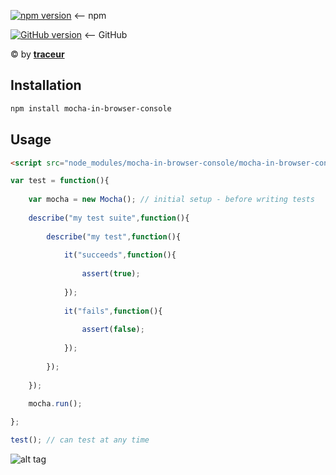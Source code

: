 [![npm version](https://badge.fury.io/js/mocha-in-browser-console.svg)](https://www.npmjs.com/package/mocha-in-browser-console) <-- npm

[![GitHub version](https://badge.fury.io/gh/TheTraceur%2Fmocha-in-browser-console.svg)](https://github.com/TheTraceur/mocha-in-browser-console) <-- GitHub

© by [**traceur**](https://www.npmjs.com/~traceur)

## Installation

```bash
npm install mocha-in-browser-console
```

## Usage

```html
<script src="node_modules/mocha-in-browser-console/mocha-in-browser-console.min.js"></script>
```

```js
var test = function(){
	
	var mocha = new Mocha(); // initial setup - before writing tests
	
	describe("my test suite",function(){
		
		describe("my test",function(){
			
			it("succeeds",function(){
				
				assert(true);
				
			});
			
			it("fails",function(){
				
				assert(false);
				
			});
			
		});
		
	});
	
	mocha.run();

};

test(); // can test at any time 
```

![alt tag](http://cdn.pspu.pl/mocha/mocha_test_4.png)